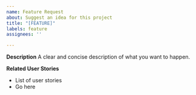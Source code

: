```yaml
---
name: Feature Request
about: Suggest an idea for this project
title: "[FEATURE]"
labels: feature
assignees: ''

---
```


**Description**
A clear and concise description of what you want to happen.

**Related User Stories**
- List of user stories
- Go here
